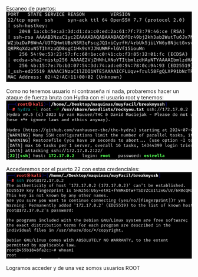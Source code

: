 Escaneo de puertos:
![](../../../Images/Pasted%20image%2020240708205229.png)

Como no tenemos usuario ni contraseña ni nada, probaremos hacer un ataque de fuerza bruta con Hydra con el usuario root y tenemos:
![](../../../Images/Pasted%20image%2020240708205905.png)

Accederemos por el puerto 22 con estas credenciales:
![](../../../Images/Pasted%20image%2020240708205948.png)

Logramos acceder y de una vez somos usuarios ROOT 
